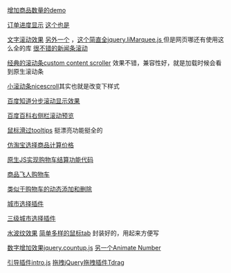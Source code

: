 [增加商品数量的demo](http://www.jq22.com/yanshi12320)

[订单进度显示](http://www.jq22.com/yanshi9386) [这个也是](http://www.jq22.com/yanshi9487)

[文字滚动效果](http://www.jq22.com/yanshi5847) [另外一个](http://www.jq22.com/yanshi7462) ，[这个简直全jquery.liMarquee.js ](http://www.jq22.com/yanshi4125 )但是网页哪还有使用这么全的库
[很不错的新闻条滚动](http://www.jq22.com/yanshi1358)

[经典的滚动条custom content scroller](http://www.jq22.com/yanshi124) 效果不错，兼容性好，就是加载时候会看到原生滚动条

[小滚动条nicescroll](http://www.jq22.com/yanshi5869)其实也就是改变下样式

[百度知道分步滚动显示效果](http://www.jq22.com/yanshi2290)

[百度百科右侧栏滚动预览](http://www.jq22.com/yanshi3780)

 [鼠标滑过tooltips](http://www.jq22.com/yanshi11355) 挺漂亮功能挺全的

[仿淘宝选择商品计算价格](http://www.jq22.com/yanshi9751)

[原生JS实现购物车结算功能代码](http://www.jq22.com/yanshi4625)

[商品飞人购物车](http://www.jq22.com/yanshi4184)

[类似于购物车的动态添加和删除](http://www.jq22.com/yanshi2249)

[城市选择插件](jquery城市选择插件lazyload-min.js)

[三级城市选择插件](http://www.jq22.com/yanshi754)

[水波纹效果](http://www.jq22.com/yanshi6270)
[简单多样的鼠标tab](http://www.jq22.com/yanshi790) 封装好的，用起来方便写

[数字增加效果jquery.countup.js](http://www.jq22.com/yanshi10784) [另一个Animate Number](http://www.jq22.com/yanshi531)

[引导插件intro.js](http://www.jq22.com/demo/jquery-intro-141216223631/)
[拖拽jQuery拖拽插件Tdrag](http://www.jq22.com/yanshi8362)